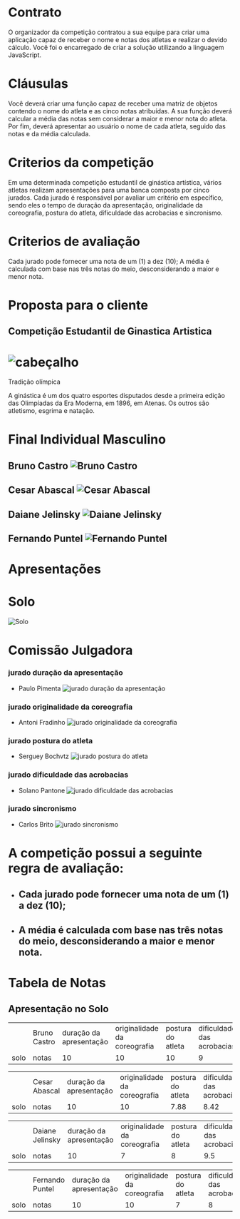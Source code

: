 # Contrato
O organizador da competição contratou a sua equipe para criar uma aplicação capaz de receber o nome e notas dos atletas e realizar o devido cálculo. Você foi o encarregado de criar a solução utilizando a linguagem JavaScript.

# Cláusulas 
Você deverá criar uma função capaz de receber uma matriz de objetos contendo o nome do atleta e as cinco notas atribuídas. A sua função deverá calcular a média das notas sem considerar a maior e menor nota do atleta. Por fim, deverá apresentar ao usuário o nome de cada atleta, seguido das notas e da média calculada.

# Criterios da competição 
Em uma determinada competição estudantil de ginástica artística, vários atletas realizam apresentações para uma banca composta por cinco jurados. Cada jurado é responsável por avaliar um critério em específico, sendo eles o tempo de duração da apresentação, originalidade da coreografia, postura do atleta, dificuldade das acrobacias e sincronismo.

# Criterios de avaliação 
Cada jurado pode fornecer uma nota de um (1) a dez (10);
A média é calculada com base nas três notas do meio, desconsiderando a maior e menor nota.

# Proposta para o cliente
## Competição Estudantil de Ginastica Artistica 
# ![cabeçalho ](https://github.com/user-attachments/assets/0350ce1d-0aba-4fcd-87cc-ebbdf1863ebf)

Tradição olímpica

A ginástica é um dos quatro esportes disputados desde a primeira edição das Olimpíadas da Era Moderna, em 1896, em Atenas. 
Os outros são atletismo, esgrima e natação. 

# Final Individual Masculino

## Bruno Castro  ![Bruno Castro](https://github.com/user-attachments/assets/f3dfc96e-a62f-4d3c-b74f-4bd161ccc7f8)

## Cesar Abascal   ![Cesar Abascal](https://github.com/user-attachments/assets/6b708848-a9ee-4bfe-86da-667ccef7b220)

## Daiane Jelinsky  ![Daiane Jelinsky](https://github.com/user-attachments/assets/69ecfa82-d324-4bd5-a966-e7ebb3c6b2c2)

## Fernando Puntel  ![Fernando Puntel](https://github.com/user-attachments/assets/670390be-6f2a-4353-92d5-da2c18d197da)

# Apresentações 

# Solo
  
 ![Solo](https://github.com/user-attachments/assets/354f33f2-25c5-4192-8754-7c76d7b2b2d9)

# Comissão Julgadora

### jurado duração da apresentação 
  - Paulo Pimenta  ![jurado duração da apresentação](https://github.com/user-attachments/assets/4d60b3b6-978a-46e3-ad27-de6eef823377)

### jurado originalidade da coreografia
  - Antoni Fradinho  ![jurado originalidade da coreografia](https://github.com/user-attachments/assets/c861d899-8798-425d-9208-e19e8d8cffe7)

### jurado postura do atleta
- Serguey Bochvtz   ![jurado postura do atleta](https://github.com/user-attachments/assets/e3a49afc-ef1a-459e-a67b-3c246a2ab566)

### jurado dificuldade das acrobacias
- Solano Pantone  ![jurado dificuldade das acrobacias](https://github.com/user-attachments/assets/095f36af-2887-4998-8e70-600affd1ca4f)

### jurado sincronismo
- Carlos Brito  ![jurado sincronismo](https://github.com/user-attachments/assets/70850618-0d47-4cf1-b1bd-faf713c668ea)

# A competição possui a seguinte regra de avaliação:

+ ## Cada jurado pode fornecer uma nota de um (1) a dez (10);
+ ## A média é calculada com base nas três notas do meio, desconsiderando a maior e menor nota.

# Tabela de Notas


## Apresentação no Solo
<table>
  <tr>
    <td></td>
    <td> Bruno Castro </td>
    <td>duração da apresentação</td>
    <td>originalidade da coreografia</td>
    <td>postura do atleta</td>
    <td>dificuldade das acrobacias</td>
    <td>sincronismo</td>
    <td>Mèdiadia</td>
  </tr>
  <tr>
      <td>solo</td>
      <td>notas</td>
      <td>10</td>
      <td>10</td>
      <td>10</td>
      <td>9</td>
      <td>9.5</td>
      <td>9.83333333333</td>
  </tr>
</table>   

<table>
  <tr>
    <td></td>
    <td> Cesar Abascal </td>
    <td>duração da apresentação</td>
    <td>originalidade da coreografia</td>
    <td>postura do atleta</td>
    <td>dificuldade das acrobacias</td>
    <td>sincronismo</td>
    <td>Mèdiadia</td>
  </tr>
  <tr>
      <td>solo</td>
      <td>notas</td>
      <td>10</td>
      <td>10</td>
      <td>7.88</td>
      <td>8.42</td>
      <td>9.34</td>
      <td>9,253333</td>
  </tr>
</table>   

<table>
  <tr>
    <td></td>
    <td> Daiane Jelinsky </td>
    <td>duração da apresentação</td>
    <td>originalidade da coreografia</td>
    <td>postura do atleta</td>
    <td>dificuldade das acrobacias</td>
    <td>sincronismo</td>
    <td>Mèdiadia</td>
  </tr>
  <tr>
      <td>solo</td>
      <td>notas</td>
      <td>10</td>
      <td>7</td>
      <td>8</td>
      <td>9.5</td>
      <td>9.5</td>
      <td>9</td>
  </tr>
</table>   

<table>
  <tr>
    <td></td>
    <td> Fernando Puntel </td>
    <td>duração da apresentação</td>
    <td>originalidade da coreografia</td>
    <td>postura do atleta</td>
    <td>dificuldade das acrobacias</td>
    <td>sincronismo</td>
    <td>Mèdiadia</td>
  </tr>
  <tr>
      <td>solo</td>
      <td>notas</td>
      <td>10</td>
      <td>10</td>
      <td>7</td>
      <td>8</td>
      <td>9.33</td>
      <td>9.11</td>
  </tr>
</table>   